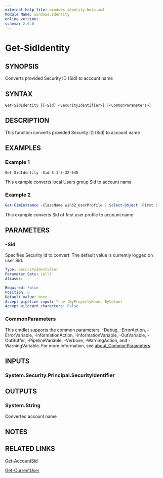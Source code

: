 ```yaml
---
external help file: windows.identity-help.xml
Module Name: windows.identity
online version:
schema: 2.0.0
---
```


# Get-SidIdentity

## SYNOPSIS

Converts provided Security ID (Sid) to account name

## SYNTAX

```
Get-SidIdentity [[-Sid] <SecurityIdentifier>] [<CommonParameters>]
```

## DESCRIPTION

This function converts provided Security ID (Sid) to account name

## EXAMPLES

### Example 1

```powershell
Get-SidIdentity -Sid S-1-5-32-545
```

This example converts local Users group Sid to account name

### Example 2

```powershell
Get-CimInstance -ClassName win32_UserProfile | Select-Object -First 1 | Get-SidIdentity
```

This example converts Sid of first user profile to account name

## PARAMETERS

### -Sid

Specifies Security Id to convert.  The default value is currently logged on user
Sid.

```yaml
Type: SecurityIdentifier
Parameter Sets: (All)
Aliases:

Required: False
Position: 0
Default value: None
Accept pipeline input: True (ByPropertyName, ByValue)
Accept wildcard characters: False
```

### CommonParameters
This cmdlet supports the common parameters: -Debug, -ErrorAction, -ErrorVariable, -InformationAction, -InformationVariable, -OutVariable, -OutBuffer, -PipelineVariable, -Verbose, -WarningAction, and -WarningVariable. For more information, see [about_CommonParameters](http://go.microsoft.com/fwlink/?LinkID=113216).

## INPUTS

### System.Security.Principal.SecurityIdentifier

## OUTPUTS

### System.String

Converted account name

## NOTES

## RELATED LINKS

[Get-AccountSid](Get-AccountSid.md)

[Get-CurrentUser](Get-CurrentUser.md)
